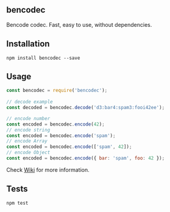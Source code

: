 ## bencodec
  Bencode codec. Fast, easy to use, without dependencies.

## Installation
  ```
  npm install bencodec --save
  ```
  
## Usage
  ```js
  const bencodec = require('bencodec');  
    
  // decode example  
  const decoded = bencodec.decode('d3:bar4:spam3:fooi42ee');  
  
  // encode number  
  const encoded = bencodec.encode(42);  
  // encode string  
  const encoded = bencodec.encode('spam');  
  // encode Array  
  const encoded = bencodec.encode(['spam', 42]);  
  // encode Object  
  const encoded = bencodec.encode({ bar: 'spam', foo: 42 });  
  ```
  
  Check [Wiki](https://github.com/IvanSolomakhin/bencodec/wiki) for more information. 
  

## Tests
  ```
  npm test
  ```
